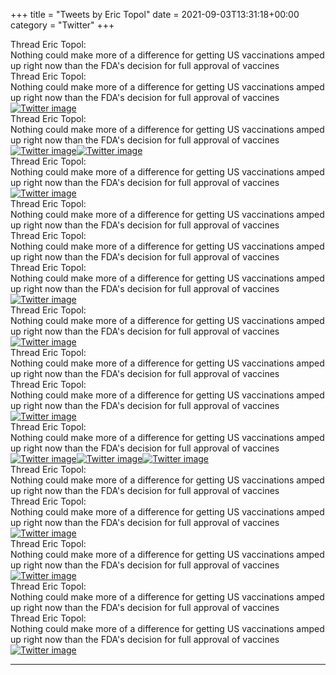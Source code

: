 +++
title = "Tweets by Eric Topol" 
date = 2021-09-03T13:31:18+00:00
category = "Twitter"
+++
<div class="tweet"> 
<div class="profile"> 
Thread Eric Topol: 
</div> 
<div class="tweet-content">Nothing could make more of a difference for getting US vaccinations amped up right now than the FDA's decision for full approval of vaccines</div></div><div class="tweet"> 
<div class="profile"> 
Thread Eric Topol: 
</div> 
<div class="tweet-content">Nothing could make more of a difference for getting US vaccinations amped up right now than the FDA's decision for full approval of vaccines</div></div><a href="E-XXjBRVEAU9ef3.jpg"  ><img src="E-XXjBRVEAU9ef3.jpg" alt="Twitter image" ></img></a><div class="tweet"> 
<div class="profile"> 
Thread Eric Topol: 
</div> 
<div class="tweet-content">Nothing could make more of a difference for getting US vaccinations amped up right now than the FDA's decision for full approval of vaccines</div></div><a href="E-XZup4VkAgJ1Ta.jpg"  ><img src="E-XZup4VkAgJ1Ta.jpg" alt="Twitter image" ></img></a><a href="E-XZwHkUUAY1nWM.jpg"  ><img src="E-XZwHkUUAY1nWM.jpg" alt="Twitter image" ></img></a><div class="tweet"> 
<div class="profile"> 
Thread Eric Topol: 
</div> 
<div class="tweet-content">Nothing could make more of a difference for getting US vaccinations amped up right now than the FDA's decision for full approval of vaccines</div></div><a href="E-Xhl_9VUAUSS_R.jpg"  ><img src="E-Xhl_9VUAUSS_R.jpg" alt="Twitter image" ></img></a><div class="tweet"> 
<div class="profile"> 
Thread Eric Topol: 
</div> 
<div class="tweet-content">Nothing could make more of a difference for getting US vaccinations amped up right now than the FDA's decision for full approval of vaccines</div></div><div class="tweet"> 
<div class="profile"> 
Thread Eric Topol: 
</div> 
<div class="tweet-content">Nothing could make more of a difference for getting US vaccinations amped up right now than the FDA's decision for full approval of vaccines</div></div><div class="tweet"> 
<div class="profile"> 
Thread Eric Topol: 
</div> 
<div class="tweet-content">Nothing could make more of a difference for getting US vaccinations amped up right now than the FDA's decision for full approval of vaccines</div></div><a href="E-YDMUOVkAExySn.jpg"  ><img src="E-YDMUOVkAExySn.jpg" alt="Twitter image" ></img></a><div class="tweet"> 
<div class="profile"> 
Thread Eric Topol: 
</div> 
<div class="tweet-content">Nothing could make more of a difference for getting US vaccinations amped up right now than the FDA's decision for full approval of vaccines</div></div><a href="E-YLfCcVUAkVYU4.jpg"  ><img src="E-YLfCcVUAkVYU4.jpg" alt="Twitter image" ></img></a><div class="tweet"> 
<div class="profile"> 
Thread Eric Topol: 
</div> 
<div class="tweet-content">Nothing could make more of a difference for getting US vaccinations amped up right now than the FDA's decision for full approval of vaccines</div></div><div class="tweet"> 
<div class="profile"> 
Thread Eric Topol: 
</div> 
<div class="tweet-content">Nothing could make more of a difference for getting US vaccinations amped up right now than the FDA's decision for full approval of vaccines</div></div><a href="E-YxP0NVEAY8WSR.png"  ><img src="E-YxP0NVEAY8WSR.png" alt="Twitter image" ></img></a><div class="tweet"> 
<div class="profile"> 
Thread Eric Topol: 
</div> 
<div class="tweet-content">Nothing could make more of a difference for getting US vaccinations amped up right now than the FDA's decision for full approval of vaccines</div></div><a href="E-ZAo9hVQAAm2cU.jpg"  ><img src="E-ZAo9hVQAAm2cU.jpg" alt="Twitter image" ></img></a><a href="E-ZAtshVEAQzA3h.jpg"  ><img src="E-ZAtshVEAQzA3h.jpg" alt="Twitter image" ></img></a><a href="E-ZBThTVQAAOi7A.jpg"  ><img src="E-ZBThTVQAAOi7A.jpg" alt="Twitter image" ></img></a><div class="tweet"> 
<div class="profile"> 
Thread Eric Topol: 
</div> 
<div class="tweet-content">Nothing could make more of a difference for getting US vaccinations amped up right now than the FDA's decision for full approval of vaccines</div></div><div class="tweet"> 
<div class="profile"> 
Thread Eric Topol: 
</div> 
<div class="tweet-content">Nothing could make more of a difference for getting US vaccinations amped up right now than the FDA's decision for full approval of vaccines</div></div><a href="E-ZNbX2VUAAc5bQ.jpg"  ><img src="E-ZNbX2VUAAc5bQ.jpg" alt="Twitter image" ></img></a><div class="tweet"> 
<div class="profile"> 
Thread Eric Topol: 
</div> 
<div class="tweet-content">Nothing could make more of a difference for getting US vaccinations amped up right now than the FDA's decision for full approval of vaccines</div></div><a href="E-ZRqXbVQAQ3cIP.jpg"  ><img src="E-ZRqXbVQAQ3cIP.jpg" alt="Twitter image" ></img></a><div class="tweet"> 
<div class="profile"> 
Thread Eric Topol: 
</div> 
<div class="tweet-content">Nothing could make more of a difference for getting US vaccinations amped up right now than the FDA's decision for full approval of vaccines</div></div><div class="tweet"> 
<div class="profile"> 
Thread Eric Topol: 
</div> 
<div class="tweet-content">Nothing could make more of a difference for getting US vaccinations amped up right now than the FDA's decision for full approval of vaccines</div></div><a href="E-aO6zRVcAE7P8e.jpg"  ><img src="E-aO6zRVcAE7P8e.jpg" alt="Twitter image" ></img></a>

---
